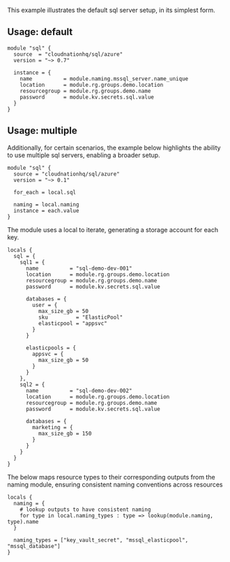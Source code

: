 This example illustrates the default sql server setup, in its simplest form.

## Usage: default

```hcl
module "sql" {
  source  = "cloudnationhq/sql/azure"
  version = "~> 0.7"

  instance = {
    name          = module.naming.mssql_server.name_unique
    location      = module.rg.groups.demo.location
    resourcegroup = module.rg.groups.demo.name
    password      = module.kv.secrets.sql.value
  }
}
```

## Usage: multiple

Additionally, for certain scenarios, the example below highlights the ability to use multiple sql servers, enabling a broader setup.

```hcl
module "sql" {
  source = "cloudnationhq/sql/azure"
  version = "~> 0.1"

  for_each = local.sql

  naming = local.naming
  instance = each.value
}
```

The module uses a local to iterate, generating a storage account for each key.

```hcl
locals {
  sql = {
    sql1 = {
      name          = "sql-demo-dev-001"
      location      = module.rg.groups.demo.location
      resourcegroup = module.rg.groups.demo.name
      password      = module.kv.secrets.sql.value

      databases = {
        user = {
          max_size_gb = 50
          sku         = "ElasticPool"
          elasticpool = "appsvc"
        }
      }

      elasticpools = {
        appsvc = {
          max_size_gb = 50
        }
      }
    },
    sql2 = {
      name          = "sql-demo-dev-002"
      location      = module.rg.groups.demo.location
      resourcegroup = module.rg.groups.demo.name
      password      = module.kv.secrets.sql.value

      databases = {
        marketing = {
          max_size_gb = 150
        }
      }
    }
  }
}
```

The below maps resource types to their corresponding outputs from the naming module, ensuring consistent naming conventions across resources

```hcl
locals {
  naming = {
    # lookup outputs to have consistent naming
    for type in local.naming_types : type => lookup(module.naming, type).name
  }

  naming_types = ["key_vault_secret", "mssql_elasticpool", "mssql_database"]
}
```
